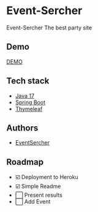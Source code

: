 # Event-Sercher


Event-Sercher The best party site



## Demo


[DEMO](https://eventsercher.herokuapp.com/event/list)


## Tech stack

- [Java 17](https://www.oracle.com/java/technologies/javase/jdk17-archive-downloads.html)
- [Spring Boot](https://spring.io/projects/spring-boot)
- [Thymeleaf](https://www.thymeleaf.org/)



## Authors

- [EventSercher](https://www.github.com/EventSercher)



## Roadmap

- ☑️ Deployment to Heroku
- ☑️ Simple Readme
- ⬜ Present results
- ⬜ Add Event

